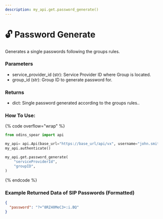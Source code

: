 ```yaml
---
description: my_api.get.password_generate()
---
```


# 🔓 Password Generate

Generates a single passwords following the groups rules.

### Parameters&#x20;

* service\_provider\_id (str): Service Provider ID where Group is located.
* group\_id (str): Group ID to generate password for.

### Returns

* dict: Single password generated according to the groups rules..

### How To Use:

{% code overflow="wrap" %}
```python
from odins_spear import api

my_api= api.Api(base_url="https://base_url/api/vx", username="john.smith", password="ODIN_INSTANCE_1")
my_api.authenticate()

my_api.get.password_generate(
    "serviceProviderId",
    "groupID",
)
```
{% endcode %}

### Example Returned Data of SIP Passwords (Formatted)

```json
{
  "password": "?+^8RZ40MeC3+:i.BQ"
}
```
